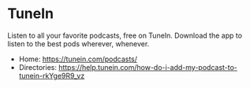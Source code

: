 # TuneIn
Listen to all your favorite podcasts, free on TuneIn. Download the app to listen to the best pods wherever, whenever.

* Home: https://tunein.com/podcasts/
* Directories: https://help.tunein.com/how-do-i-add-my-podcast-to-tunein-rkYge9R9_vz
